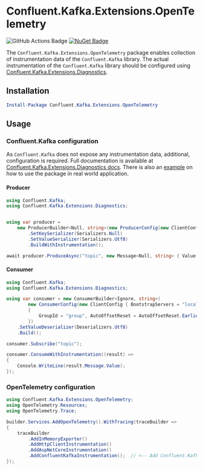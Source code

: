 # Confluent.Kafka.Extensions.OpenTelemetry

![GitHub Actions Badge](https://github.com/vhatsura/confluent-kafka-extensions-opentelemetry/actions/workflows/continuous.integration.yml/badge.svg)
[![NuGet Badge](https://buildstats.info/nuget/Confluent.Kafka.Extensions.OpenTelemetry)](https://www.nuget.org/packages/Confluent.Kafka.Extensions.OpenTelemetry/)

The `Confluent.Kafka.Extensions.OpenTelemetry` package enables collection of instrumentation data of the `Confluent.Kafka` library.
The actual instrumentation of the `Confluent.Kafka` library should be configured using
[Confluent.Kafka.Extensions.Diagnostics](https://github.com/vhatsura/confluent-kafka-extensions-diagnostics).

## Installation

```powershell
Install-Package Confluent.Kafka.Extensions.OpenTelemetry
```

## Usage

### Confluent.Kafka configuration

As `Confluent.Kafka` does not expose any instrumentation data, additional, configuration is required.
Full documentation is available at [Confluent.Kafka.Extensions.Diagnostics docs](https://github.com/vhatsura/confluent-kafka-extensions-diagnostics#usage).
There is also an [example](./examples/WebExample) on how to use the package in real world application.

#### Producer

```csharp
using Confluent.Kafka;
using Confluent.Kafka.Extensions.Diagnostics;


using var producer =
    new ProducerBuilder<Null, string>(new ProducerConfig(new ClientConfig { BootstrapServers = "localhost:9092" }))
        .SetKeySerializer(Serializers.Null)
        .SetValueSerializer(Serializers.Utf8)
        .BuildWithInstrumentation();

await producer.ProduceAsync("topic", new Message<Null, string> { Value = "Hello World!" });
```

#### Consumer

```csharp
using Confluent.Kafka;
using Confluent.Kafka.Extensions.Diagnostics;

using var consumer = new ConsumerBuilder<Ignore, string>(
        new ConsumerConfig(new ClientConfig { BootstrapServers = "localhost:9092" })
        {
            GroupId = "group", AutoOffsetReset = AutoOffsetReset.Earliest
        })
    .SetValueDeserializer(Deserializers.Utf8)
    .Build();

consumer.Subscribe("topic");

consumer.ConsumeWithInstrumentation((result) =>
{
    Console.WriteLine(result.Message.Value);
});
```

### OpenTelemetry configuration

```csharp
using Confluent.Kafka.Extensions.OpenTelemetry;
using OpenTelemetry.Resources;
using OpenTelemetry.Trace;

builder.Services.AddOpenTelemetry().WithTracing(traceBuilder =>
{
    traceBuilder
        .AddInMemoryExporter()
        .AddHttpClientInstrumentation()
        .AddAspNetCoreInstrumentation()
        .AddConfluentKafkaInstrumentation();  // <-- Add Confluent.Kafka OpenTelemetry support
});
```
